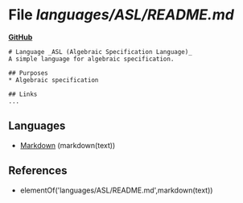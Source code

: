 # File _languages/ASL/README.md_
**[GitHub](https://github.com/softlang/yas/blob/master/languages/ASL/README.md)**
```
# Language _ASL (Algebraic Specification Language)_
A simple language for algebraic specification.

## Purposes
* Algebraic specification

## Links
...
```

## Languages
* [Markdown](../languages/Markdown.md) (markdown(text))

## References
* elementOf('languages/ASL/README.md',markdown(text))
